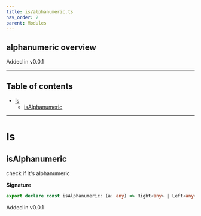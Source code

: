 ```yaml
---
title: is/alphanumeric.ts
nav_order: 2
parent: Modules
---
```


## alphanumeric overview

Added in v0.0.1

---

<h2 class="text-delta">Table of contents</h2>

- [Is](#is)
  - [isAlphanumeric](#isalphanumeric)

---

# Is

## isAlphanumeric

check if it's alphanumeric

**Signature**

```ts
export declare const isAlphanumeric: (a: any) => Right<any> | Left<any>
```

Added in v0.0.1
